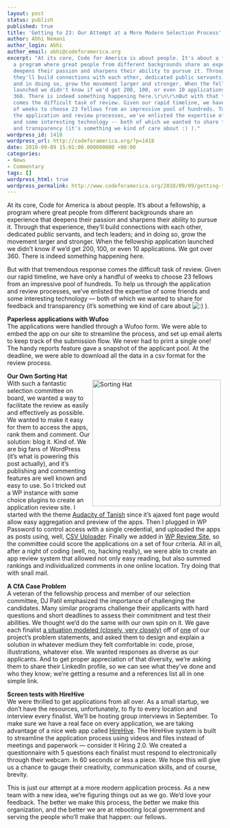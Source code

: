 ```yaml
---
layout: post
status: publish
published: true
title: 'Getting to 23: Our Attempt at a More Modern Selection Process'
author: Abhi Nemani
author_login: Abhi
author_email: abhi@codeforamerica.org
excerpt: "At its core, Code for America is about people. It's about a fellowship,
  a program where great people from different backgrounds share an experience that
  deepens their passion and sharpens their ability to pursue it. Through that experience,
  they'll build connections with each other, dedicated public servants, and tech leaders;
  and in doing so, grow the movement larger and stronger. When the fellowship application
  launched we didn't know if we'd get 200, 100, or even 10 applications. We got over
  360. There is indeed something happening here.\r\n\r\nBut with that tremendous response
  comes the difficult task of review. Given our rapid timeline, we have only a handful
  of weeks to choose 23 fellows from an impressive pool of hundreds. To help us through
  the application and review processes, we've enlisted the expertise of some friends
  and some interesting technology -- both of which we wanted to share for feedback
  and transparency (it's something we kind of care about :) )."
wordpress_id: 1418
wordpress_url: http://codeforamerica.org/?p=1418
date: 2010-09-09 15:01:00.000000000 +00:00
categories:
- News
- Commentary
tags: []
wordpress_html: true
wordpress_permalink: http://www.codeforamerica.org/2010/09/09/getting-to-23-our-attempt-at-a-more-modern-selection-process/
---
```


<p>At its core, Code for America is about people. It’s about a fellowship, a program where great people from different backgrounds share an experience that deepens their passion and sharpens their ability to pursue it. Through that experience, they’ll build connections with each other, dedicated public servants, and tech leaders; and in doing so, grow the movement larger and stronger. When the fellowship application launched we didn’t know if we’d get 200, 100, or even 10 applications. We got over 360. There is indeed something happening here.</p>
<p>But with that tremendous response comes the difficult task of review. Given our rapid timeline, we have only a handful of weeks to choose 23 fellows from an impressive pool of hundreds. To help us through the application and review processes, we’ve enlisted the expertise of some friends and some interesting technology — both of which we wanted to share for feedback and transparency (it’s something we kind of care about <img alt=":)" class="wp-smiley" src="http://www.codeforamerica.org/wp-includes/images/smilies/icon_smile.gif"/>  ).<span id="more-1418"></span></p>
<p><strong>Paperless applications with Wufoo<br/>
</strong>The applications were handled through a Wufoo form. We were able to embed the app on our site to streamline the process, and set up email alerts to keep track of the submission flow. We never had to print a single one! The handy reports feature gave a snapshot of the applicant pool. At the deadline, we were able to download all the data in a csv format for the review process.</p>
<p><strong>Our Own Sorting Hat<br/>
</strong><a href="http://codeforamerica.org/wp-content/uploads/2010/09/pubimage.png"><img align="right" alt="Sorting Hat" class="aligncenter size-medium wp-image-1420" height="295" hspace="5" src="http://codeforamerica.org/wp-content/uploads/2010/09/pubimage-300x295.png" title="Sorting Hat" width="300"/></a>With such a fantastic selection committee on board, we wanted a way to facilitate the review as easily and effectively as possible. We wanted to make it easy for them to access the apps, rank them and comment. Our solution: blog it. Kind of. We are big fans of WordPress (it’s what is powering this post actually), and it’s publishing and commenting features are well known and easy to use. So I tricked out a WP instance with some choice plugins to create an application review site. I started with the theme <a href="http://ahren.org/code/tanish-wp">Audacity of Tanish</a> since it’s ajaxed font page would allow easy aggregation and preview of the apps. Then I plugged in WP Password to control access with a single credential, and uploaded the apps as posts using, well, <a href="http://wordpress.org/extend/plugins/csv-importer/">CSV Uploader</a>. Finally we added in <a href="http://www.wpreviewsite.com/">WP Review Site</a>, so the committee could score the applications on a set of four criteria. All in all, after a night of coding (well, no, hacking really), we were able to create an app review system that allowed not only easy reading, but also summed rankings and individualized comments in one online location. Try doing that with snail mail.</p>
<p><strong>A CfA Case Problem<br/>
</strong>A veteran of the fellowship process and member of our selection committee, DJ Patil emphasized the importance of challenging the candidates. Many similar programs challenge their applicants with hard questions and short deadlines to assess their commitment and test their abilities. We thought we’d do the same with our own spin on it. We gave each finalist <a href="http://codeforamerica.org/finalists-problem/">a situation modeled (closely, very closely)</a> off of <a href="http://codeforamerica.org/boston">one</a> of our project’s problem statements, and asked them to design and explain a solution in whatever medium they felt comfortable in: code, prose, illustrations, whatever else. We wanted responses as diverse as our applicants. And to get proper appreciation of that diversity, we’re asking them to share their LinkedIn profile, so we can see what they’ve done and who they know; we’re getting a resume and a references list all in one simple link.</p>
<p><strong>Screen tests with HireHive<br/>
</strong>We were thrilled to get applications from all over. As a small startup, we don’t have the resources, unfortunately, to fly to every location and interview every finalist. We’ll be hosting group interviews in September. To make sure we have a real face on every application, we are taking advantage of a nice web app called <a href="http://hirehive.com">HireHive</a>. The HireHive system is built to streamline the application process using videos and files instead of meetings and paperwork — consider it Hiring 2.0. We created a questionnaire with 5 questions each finalist must respond to electronically through their webcam. In 60 seconds or less a piece. We hope this will give us a chance to gauge their creativity, communication skills, and of course, brevity.</p>
<p>This is just our attempt at a more modern application process. As a new team with a new idea, we’re figuring things out as we go. We’d love your feedback. The better we make this process, the better we make this organization, and the better we are at rebooting local government and serving the people who’ll make that happen: our fellows.</p>
